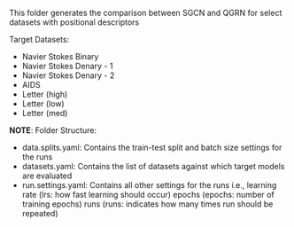 This folder generates the comparison between SGCN and QGRN for select datasets with positional descriptors

Target Datasets:
- Navier Stokes Binary
- Navier Stokes Denary - 1
- Navier Stokes Denary - 2
- AIDS
- Letter (high)
- Letter (low)
- Letter (med)

**NOTE**:
Folder Structure:
- data.splits.yaml: Contains the train-test split and batch size settings for the runs
- datasets.yaml: Contains the list of datasets against which target models are evaluated
- run.settings.yaml: Contains all other settings for the runs 
    i.e., learning rate (lrs: how fast learning should occur)
          epochs (epochs: number of training epochs)
          runs (runs: indicates how many times run should be repeated)
